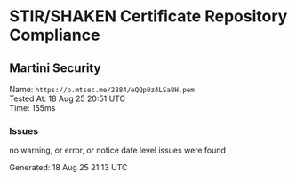 # STIR/SHAKEN Certificate Repository Compliance

## Martini Security

Name: `https://p.mtsec.me/2884/eQQp0z4LSa8H.pem`\
Tested At: 18 Aug 25 20:51 UTC\
Time: 155ms

### Issues

no warning, or error, or notice date level issues were found

Generated: 18 Aug 25 21:13 UTC